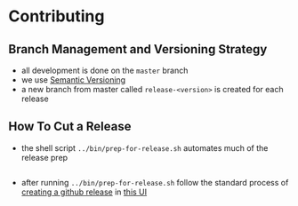 # Contributing

## Branch Management and Versioning Strategy

* all development is done on the ```master``` branch
* we use [Semantic Versioning](http://semver.org/) 
* a new branch from master called ```release-<version>```
is created for each release

## How To Cut a Release

* the shell script ```../bin/prep-for-release.sh``` automates much of
the release prep

```bash
```

* after running ```../bin/prep-for-release.sh``` follow the standard
process of [creating a github release](https://help.github.com/articles/creating-releases/)
in [this UI](https://github.com/simonsdave/dev-env/releases/new)
